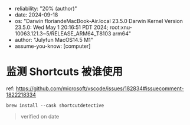 - reliability: "20% (author)"
- date: 2024-09-18
- os: "Darwin floriandeMacBook-Air.local 23.5.0 Darwin Kernel Version 23.5.0: Wed May  1 20:16:51 PDT 2024; root:xnu-10063.121.3~5/RELEASE_ARM64_T8103 arm64"
- author: "Julyfun MacOS14.5 M1"
- assume-you-know: [computer]

# 监测 Shortcuts 被谁使用

ref: https://github.com/microsoft/vscode/issues/182834#issuecomment-1822218334 

```
brew install --cask shortcutdetective
```

> verified on date

